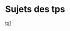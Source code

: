 # Sujets des tps

[tp1](https://github.com/IUT-Javascript/tp1-js-base-sujet/tree/main?tab=readme-ov-file)
